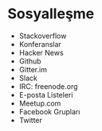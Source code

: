 # Sosyalleşme

* Stackoverflow
* Konferanslar
* Hacker News
* Github
* Gitter.im
* Slack
* IRC: freenode.org
* E-posta Listeleri
* Meetup.com
* Facebook Grupları
* Twitter